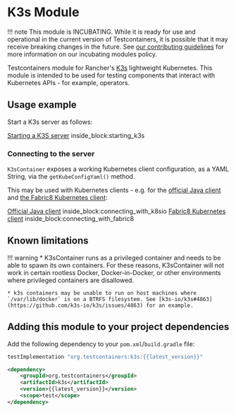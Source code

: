 # K3s Module

!!! note
    This module is INCUBATING. While it is ready for use and operational in the current version of Testcontainers, it is possible that it may receive breaking changes in the future. See [our contributing guidelines](/contributing/#incubating-modules) for more information on our incubating modules policy.

Testcontainers module for Rancher's [K3s](https://rancher.com/products/k3s/) lightweight Kubernetes.
This module is intended to be used for testing components that interact with Kubernetes APIs - for example, operators.

## Usage example

Start a K3s server as follows:

<!--codeinclude-->
[Starting a K3S server](../../modules/k3s/src/test/java/org/testcontainers/k3s/Fabric8K3sContainerTest.java) inside_block:starting_k3s
<!--/codeinclude-->

### Connecting to the server

`K3sContainer` exposes a working Kubernetes client configuration, as a YAML String, via the `getKubeConfigYaml()` method.

This may be used with Kubernetes clients - e.g. for the [official Java client](connecting_with_k8sio) and 
[the Fabric8 Kubernetes client](https://github.com/fabric8io/kubernetes-client):

<!--codeinclude-->
[Official Java client](../../modules/k3s/src/test/java/org/testcontainers/k3s/OfficialClientK3sContainerTest.java) inside_block:connecting_with_k8sio
[Fabric8 Kubernetes client](../../modules/k3s/src/test/java/org/testcontainers/k3s/Fabric8K3sContainerTest.java) inside_block:connecting_with_fabric8
<!--/codeinclude-->

## Known limitations

!!! warning
    * K3sContainer runs as a privileged container and needs to be able to spawn its own containers. For these reasons,
    K3sContainer will not work in certain rootless Docker, Docker-in-Docker, or other environments where privileged
    containers are disallowed.

    * k3s containers may be unable to run on host machines where `/var/lib/docker` is on a BTRFS filesystem. See [k3s-io/k3s#4863](https://github.com/k3s-io/k3s/issues/4863) for an example.

## Adding this module to your project dependencies

Add the following dependency to your `pom.xml`/`build.gradle` file:

```groovy tab='Gradle'
testImplementation "org.testcontainers:k3s:{{latest_version}}"
```

```xml tab='Maven'
<dependency>
    <groupId>org.testcontainers</groupId>
    <artifactId>k3s</artifactId>
    <version>{{latest_version}}</version>
    <scope>test</scope>
</dependency>
```
